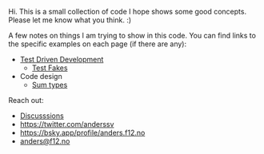 Hi. This is a small collection of code I hope shows some good concepts. Please let me know what you think. :)

A few notes on things I am trying to show in this code. You can find links to the specific examples on each page (if there are any):
- [Test Driven Development](doc/tdd.md)
  - [Test Fakes](doc/fakes.md)
- Code design
  - [Sum types](doc/sum-types.md)

Reach out:
- [Discusssions](https://github.com/anderssv/the-example/discussions)
- https://twitter.com/anderssv
- https://bsky.app/profile/anders.f12.no
- [anders@f12.no](mailto:anders@f12.no)